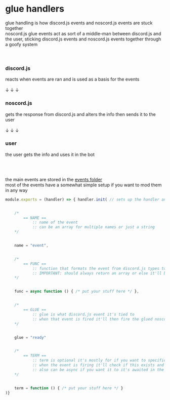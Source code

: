# glue handlers

glue handling is how discord.js events and noscord.js events are stuck together<br>
noscord.js glue events act as sort of a middle-man between discord.js and the user, sticking discord.js events and noscord.js events together through a goofy system<br><br><br>


### discord.js
reacts when events are ran and is used as a basis for the events<br><br>
↓ ↓ ↓
### noscord.js
gets the response from discord.js and alters the info then sends it to the user<br><br>
↓ ↓ ↓
### user
the user gets the info and uses it in the bot

<br><br>

the main events are stored in the [events folder](https://github.com/paigeroid/noscord.js/tree/main/src/Services/EventService/glue/events)<br>
most of the events have a somewhat simple setup if you want to mod them in any way<br>

```js
module.exports = (handler) => { handler.init( // sets up the handler and initializes the glued event


    /*
        == NAME ==
            :: name of the event
            :: can be an array for multiple names or just a string
    */


    name = "event",


    /*
        == FUNC ==
            :: function that formats the event from discord.js types to noscord.js types
            :: IMPORTANT: should always return an array or else it'll break
    */


    func = async function () { /* put your stuff here */ }, 


    /*
        == GLUE ==
            :: glue is what discord.js event it's tied to
            :: when that event is fired it'll then fire the glued noscord.js event
    */


    glue = "ready"


    /*
        == TERM ==
            :: term is optional it's mostly for if you want to specifically stop it from firing if a requirement is not met
            :: when the event is firing it'll check if this exists and if it is true or not
            :: also can be async if you want it to it's awaited in the init function
    */


    term = function () { /* put your stuff here */ }
)}
```
